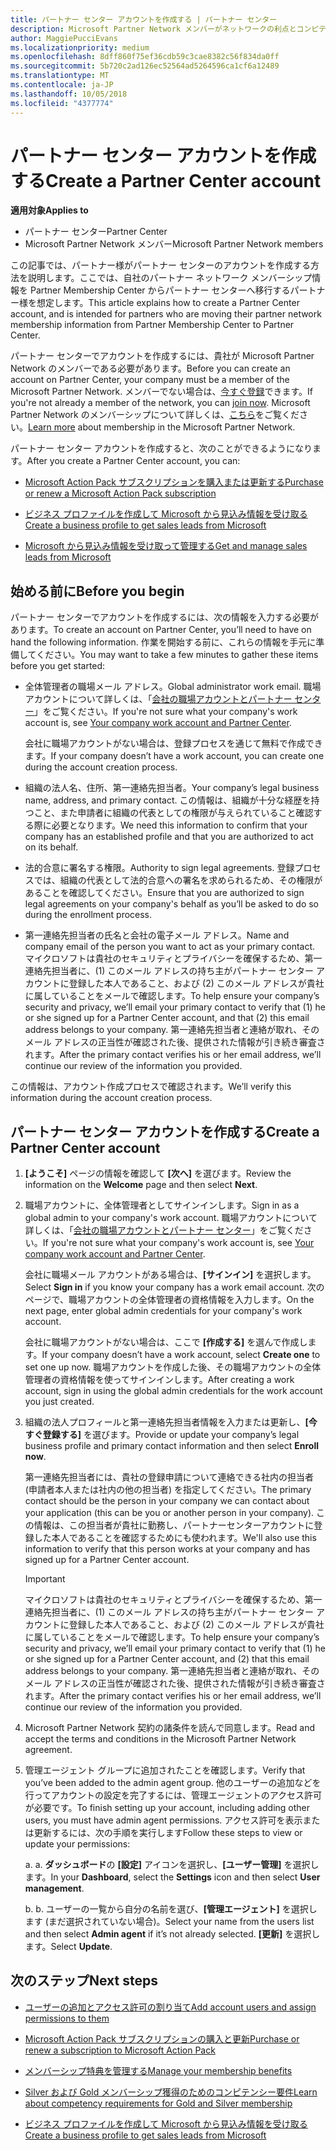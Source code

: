 ```yaml
---
title: パートナー センター アカウントを作成する | パートナー センター
description: Microsoft Partner Network メンバーがネットワークの利点とコンピテンシーを管理してビジネス プロファイルを作成するには、パートナー センター アカウントを作成する必要があります。
author: MaggiePucciEvans
ms.localizationpriority: medium
ms.openlocfilehash: 8dff860f75ef36cdb59c3cae8382c56f834da0ff
ms.sourcegitcommit: 5b720c2ad126ec52564ad5264596ca1cf6a12489
ms.translationtype: MT
ms.contentlocale: ja-JP
ms.lasthandoff: 10/05/2018
ms.locfileid: "4377774"
---
```

# <a name="create-a-partner-center-account"></a><span data-ttu-id="fd49f-103">パートナー センター アカウントを作成する</span><span class="sxs-lookup"><span data-stu-id="fd49f-103">Create a Partner Center account</span></span>

**<span data-ttu-id="fd49f-104">適用対象</span><span class="sxs-lookup"><span data-stu-id="fd49f-104">Applies to</span></span>**

-   <span data-ttu-id="fd49f-105">パートナー センター</span><span class="sxs-lookup"><span data-stu-id="fd49f-105">Partner Center</span></span>
-   <span data-ttu-id="fd49f-106">Microsoft Partner Network メンバー</span><span class="sxs-lookup"><span data-stu-id="fd49f-106">Microsoft Partner Network members</span></span>


<span data-ttu-id="fd49f-107">この記事では、パートナー様がパートナー センターのアカウントを作成する方法を説明します。ここでは、自社のパートナー ネットワーク メンバーシップ情報を Partner Membership Center からパートナー センターへ移行するパートナー様を想定します。</span><span class="sxs-lookup"><span data-stu-id="fd49f-107">This article explains how to create a Partner Center account, and is intended for partners who are moving their partner network membership information from Partner Membership Center to Partner Center.</span></span> 

<span data-ttu-id="fd49f-108">パートナー センターでアカウントを作成するには、貴社が Microsoft Partner Network のメンバーである必要があります。</span><span class="sxs-lookup"><span data-stu-id="fd49f-108">Before you can create an account on Partner Center, your company must be a member of the Microsoft Partner Network.</span></span> <span data-ttu-id="fd49f-109">メンバーでない場合は、[今すぐ登録](https://partners.microsoft.com/PartnerProgram/simplifiedenrollment.aspx)できます。</span><span class="sxs-lookup"><span data-stu-id="fd49f-109">If you're not already a member of the network, you can [join now](https://partners.microsoft.com/PartnerProgram/simplifiedenrollment.aspx).</span></span>  <span data-ttu-id="fd49f-110">Microsoft Partner Network のメンバーシップについて詳しくは、[こちら](https://partner.microsoft.com/membership)をご覧ください。</span><span class="sxs-lookup"><span data-stu-id="fd49f-110">[Learn more](https://partner.microsoft.com/membership) about membership in the Microsoft Partner Network.</span></span>  

<span data-ttu-id="fd49f-111">パートナー センター アカウントを作成すると、次のことができるようになります。</span><span class="sxs-lookup"><span data-stu-id="fd49f-111">After you create a Partner Center account, you can:</span></span>

-   [<span data-ttu-id="fd49f-112">Microsoft Action Pack サブスクリプションを購入または更新する</span><span class="sxs-lookup"><span data-stu-id="fd49f-112">Purchase or renew a Microsoft Action Pack subscription</span></span>](mpn-get-action-pack.md)

-   [<span data-ttu-id="fd49f-113">ビジネス プロファイルを作成して Microsoft から見込み情報を受け取る</span><span class="sxs-lookup"><span data-stu-id="fd49f-113">Create a business profile to get sales leads from Microsoft</span></span>](create-a-marketing-profile.md)

-   [<span data-ttu-id="fd49f-114">Microsoft から見込み情報を受け取って管理する</span><span class="sxs-lookup"><span data-stu-id="fd49f-114">Get and manage sales leads from Microsoft</span></span>](responding-to-referrals.md)

## <a name="before-you-begin"></a><span data-ttu-id="fd49f-115">始める前に</span><span class="sxs-lookup"><span data-stu-id="fd49f-115">Before you begin</span></span>

<span data-ttu-id="fd49f-116">パートナー センターでアカウントを作成するには、次の情報を入力する必要があります。</span><span class="sxs-lookup"><span data-stu-id="fd49f-116">To create an account on Partner Center, you’ll need to have on hand the following information.</span></span> <span data-ttu-id="fd49f-117">作業を開始する前に、これらの情報を手元に準備してください。</span><span class="sxs-lookup"><span data-stu-id="fd49f-117">You may want to take a few minutes to gather these items before you get started:</span></span>

-   <span data-ttu-id="fd49f-118">全体管理者の職場メール アドレス。</span><span class="sxs-lookup"><span data-stu-id="fd49f-118">Global administrator work email.</span></span> <span data-ttu-id="fd49f-119">職場アカウントについて詳しくは、「[会社の職場アカウントとパートナー センター](azure-active-directory-tenants-and-partner-center.md)」をご覧ください。</span><span class="sxs-lookup"><span data-stu-id="fd49f-119">If you're not sure what your company's work account is, see [Your company work account and Partner Center](azure-active-directory-tenants-and-partner-center.md).</span></span>

    <span data-ttu-id="fd49f-120">会社に職場アカウントがない場合は、登録プロセスを通じて無料で作成できます。</span><span class="sxs-lookup"><span data-stu-id="fd49f-120">If your company doesn’t have a work account, you can create one during the account creation process.</span></span> 

-   <span data-ttu-id="fd49f-121">組織の法人名、住所、第一連絡先担当者。</span><span class="sxs-lookup"><span data-stu-id="fd49f-121">Your company’s legal business name, address, and primary contact.</span></span> <span data-ttu-id="fd49f-122">この情報は、組織が十分な経歴を持つこと、また申請者に組織の代表としての権限が与えられていること確認する際に必要となります。</span><span class="sxs-lookup"><span data-stu-id="fd49f-122">We need this information to confirm that your company has an established profile and that you are authorized to act on its behalf.</span></span> 

-   <span data-ttu-id="fd49f-123">法的合意に署名する権限。</span><span class="sxs-lookup"><span data-stu-id="fd49f-123">Authority to sign legal agreements.</span></span> <span data-ttu-id="fd49f-124">登録プロセスでは、組織の代表として法的合意への署名を求められるため、その権限があることを確認してください。</span><span class="sxs-lookup"><span data-stu-id="fd49f-124">Ensure that you are authorized to sign legal agreements on your company's behalf as you’ll be asked to do so during the enrollment process.</span></span>

-   <span data-ttu-id="fd49f-125">第一連絡先担当者の氏名と会社の電子メール アドレス。</span><span class="sxs-lookup"><span data-stu-id="fd49f-125">Name and company email of the person you want to act as your primary contact.</span></span> <span data-ttu-id="fd49f-126">マイクロソフトは貴社のセキュリティとプライバシーを確保するため、第一連絡先担当者に、(1) このメール アドレスの持ち主がパートナー センター アカウントに登録した本人であること、および (2) このメール アドレスが貴社に属していることをメールで確認します。</span><span class="sxs-lookup"><span data-stu-id="fd49f-126">To help ensure your company’s security and privacy, we’ll email your primary contact to verify that (1) he or she signed up for a Partner Center account, and that (2) this email address belongs to your company.</span></span> <span data-ttu-id="fd49f-127">第一連絡先担当者と連絡が取れ、そのメール アドレスの正当性が確認された後、提供された情報が引き続き審査されます。</span><span class="sxs-lookup"><span data-stu-id="fd49f-127">After the primary contact verifies his or her email address, we’ll continue our review of the information you provided.</span></span>

<span data-ttu-id="fd49f-128">この情報は、アカウント作成プロセスで確認されます。</span><span class="sxs-lookup"><span data-stu-id="fd49f-128">We’ll verify this information during the account creation process.</span></span> 
 
## <a name="create-a-partner-center-account"></a><span data-ttu-id="fd49f-129">パートナー センター アカウントを作成する</span><span class="sxs-lookup"><span data-stu-id="fd49f-129">Create a Partner Center account</span></span>

1.  <span data-ttu-id="fd49f-130">**[ようこそ]** ページの情報を確認して **[次へ]** を選びます。</span><span class="sxs-lookup"><span data-stu-id="fd49f-130">Review the information on the **Welcome** page and then select **Next**.</span></span>

2.  <span data-ttu-id="fd49f-131">職場アカウントに、全体管理者としてサインインします。</span><span class="sxs-lookup"><span data-stu-id="fd49f-131">Sign in as a global admin to your company's work account.</span></span> <span data-ttu-id="fd49f-132">職場アカウントについて詳しくは、「[会社の職場アカウントとパートナー センター](azure-active-directory-tenants-and-partner-center.md)」をご覧ください。</span><span class="sxs-lookup"><span data-stu-id="fd49f-132">If you're not sure what your company's work account is, see [Your company work account and Partner Center](azure-active-directory-tenants-and-partner-center.md).</span></span>

    <span data-ttu-id="fd49f-133">会社に職場メール アカウントがある場合は、**[サインイン]** を選択します。</span><span class="sxs-lookup"><span data-stu-id="fd49f-133">Select **Sign in** if you know your company has a work email account.</span></span> <span data-ttu-id="fd49f-134">次のページで、職場アカウントの全体管理者の資格情報を入力します。</span><span class="sxs-lookup"><span data-stu-id="fd49f-134">On the next page, enter global admin credentials for your company's work account.</span></span> 

    <span data-ttu-id="fd49f-135">会社に職場アカウントがない場合は、ここで **[作成する]** を選んで作成します。</span><span class="sxs-lookup"><span data-stu-id="fd49f-135">If your company doesn’t have a work account, select **Create one** to set one up now.</span></span> <span data-ttu-id="fd49f-136">職場アカウントを作成した後、その職場アカウントの全体管理者の資格情報を使ってサインインします。</span><span class="sxs-lookup"><span data-stu-id="fd49f-136">After creating a work account, sign in using the global admin credentials for the work account you just created.</span></span>

3.  <span data-ttu-id="fd49f-137">組織の法人プロフィールと第一連絡先担当者情報を入力または更新し、**[今すぐ登録する]** を選びます。</span><span class="sxs-lookup"><span data-stu-id="fd49f-137">Provide or update your company’s legal business profile and primary contact information and then select **Enroll now**.</span></span> 

    <span data-ttu-id="fd49f-138">第一連絡先担当者には、貴社の登録申請について連絡できる社内の担当者 (申請者本人または社内の他の担当者) を指定してください。</span><span class="sxs-lookup"><span data-stu-id="fd49f-138">The primary contact should be the person in your company we can contact about your application (this can be you or another person in your company).</span></span> <span data-ttu-id="fd49f-139">この情報は、この担当者が貴社に勤務し、パートナーセンターアカウントに登録した本人であることを確認するためにも使われます。</span><span class="sxs-lookup"><span data-stu-id="fd49f-139">We'll also use this information to verify that this person works at your company and has signed up for a Partner Center account.</span></span>

    > [!IMPORTANT]  
    > <span data-ttu-id="fd49f-140">マイクロソフトは貴社のセキュリティとプライバシーを確保するため、第一連絡先担当者に、(1) このメール アドレスの持ち主がパートナー センター アカウントに登録した本人であること、および (2) このメール アドレスが貴社に属していることをメールで確認します。</span><span class="sxs-lookup"><span data-stu-id="fd49f-140">To help ensure your company’s security and privacy, we’ll email your primary contact to verify that (1) he or she signed up for a Partner Center account, and (2) that this email address belongs to your company.</span></span> <span data-ttu-id="fd49f-141">第一連絡先担当者と連絡が取れ、そのメール アドレスの正当性が確認された後、提供された情報が引き続き審査されます。</span><span class="sxs-lookup"><span data-stu-id="fd49f-141">After the primary contact verifies his or her email address, we’ll continue our review of the information you provided.</span></span>

4.  <span data-ttu-id="fd49f-142">Microsoft Partner Network 契約の諸条件を読んで同意します。</span><span class="sxs-lookup"><span data-stu-id="fd49f-142">Read and accept the terms and conditions in the Microsoft Partner Network agreement.</span></span> 

5.  <span data-ttu-id="fd49f-143">管理エージェント グループに追加されたことを確認します。</span><span class="sxs-lookup"><span data-stu-id="fd49f-143">Verify that you’ve been added to the admin agent group.</span></span> <span data-ttu-id="fd49f-144">他のユーザーの追加などを行ってアカウントの設定を完了するには、管理エージェントのアクセス許可が必要です。</span><span class="sxs-lookup"><span data-stu-id="fd49f-144">To finish setting up your account, including adding other users, you must have admin agent permissions.</span></span> <span data-ttu-id="fd49f-145">アクセス許可を表示または更新するには、次の手順を実行します</span><span class="sxs-lookup"><span data-stu-id="fd49f-145">Follow these steps to view or update your permissions:</span></span>

    <span data-ttu-id="fd49f-146">a. </span><span class="sxs-lookup"><span data-stu-id="fd49f-146">a.</span></span> <span data-ttu-id="fd49f-147">**ダッシュボード**の **[設定]** アイコンを選択し、**[ユーザー管理]** を選択します。</span><span class="sxs-lookup"><span data-stu-id="fd49f-147">In your **Dashboard**, select the **Settings** icon and then select **User management**.</span></span>  

    <span data-ttu-id="fd49f-148">b. </span><span class="sxs-lookup"><span data-stu-id="fd49f-148">b.</span></span> <span data-ttu-id="fd49f-149">ユーザーの一覧から自分の名前を選び、**[管理エージェント]** を選択します (まだ選択されていない場合)。</span><span class="sxs-lookup"><span data-stu-id="fd49f-149">Select your name from the users list and then select **Admin agent** if it’s not already selected.</span></span> <span data-ttu-id="fd49f-150">**[更新]** を選択します。</span><span class="sxs-lookup"><span data-stu-id="fd49f-150">Select **Update**.</span></span>  

## <a name="next-steps"></a><span data-ttu-id="fd49f-151">次のステップ</span><span class="sxs-lookup"><span data-stu-id="fd49f-151">Next steps</span></span>

-   [<span data-ttu-id="fd49f-152">ユーザーの追加とアクセス許可の割り当て</span><span class="sxs-lookup"><span data-stu-id="fd49f-152">Add account users and assign permissions to them</span></span>](create-user-accounts-and-set-permissions.md)

-   [<span data-ttu-id="fd49f-153">Microsoft Action Pack サブスクリプションの購入と更新</span><span class="sxs-lookup"><span data-stu-id="fd49f-153">Purchase or renew a subscription to Microsoft Action Pack</span></span>](mpn-get-action-pack.md)

-   [<span data-ttu-id="fd49f-154">メンバーシップ特典を管理する</span><span class="sxs-lookup"><span data-stu-id="fd49f-154">Manage your membership benefits</span></span>](manage-your-partner-network-benefits.md)

-   [<span data-ttu-id="fd49f-155">Silver および Gold メンバーシップ獲得のためのコンピテンシー要件</span><span class="sxs-lookup"><span data-stu-id="fd49f-155">Learn about competency requirements for Gold and Silver membership</span></span>](https://partner.microsoft.com/membership/competencies)

-   [<span data-ttu-id="fd49f-156">ビジネス プロファイルを作成して Microsoft から見込み情報を受け取る</span><span class="sxs-lookup"><span data-stu-id="fd49f-156">Create a business profile to get sales leads from Microsoft</span></span>](create-a-marketing-profile.md)